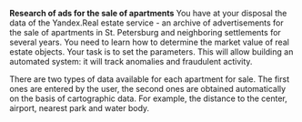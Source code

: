 **Research of ads for the sale of apartments**
You have at your disposal the data of the Yandex.Real estate service - an archive of advertisements for the sale of apartments in St. Petersburg and neighboring settlements for several years. You need to learn how to determine the market value of real estate objects. Your task is to set the parameters. This will allow building an automated system: it will track anomalies and fraudulent activity.

There are two types of data available for each apartment for sale. The first ones are entered by the user, the second ones are obtained automatically on the basis of cartographic data. For example, the distance to the center, airport, nearest park and water body.
